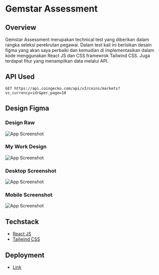 
# Gemstar Assessment

## Overview

Gemstar Assessment merupakan technical test yang diberikan dalam rangka seleksi perekrutan pegawai. Dalam test kali ini berisikan desain figma yang akan saya perbaiki dan kemudian di implementasikan dalam kode menggunakan React JS dan CSS framewrok Tailwind CSS. Juga terdapat fitur yang menampilkan data melalui API.




## API Used
```https
GET https://api.coingecko.com/api/v3/coins/markets?vs_currency=idr&per_page=10
```

## Design Figma

### Design Raw
![App Screenshot](https://res.cloudinary.com/dgr7ck0sl/image/upload/v1677914905/Example_qqzakk.png)

### My Work Design
![App Screenshot](https://res.cloudinary.com/dgr7ck0sl/image/upload/v1677914905/My_Work_Design_ebipmf.png)

### Desktop Screenshot
![App Screenshot](https://res.cloudinary.com/dgr7ck0sl/image/upload/v1677914905/Desktop_npikic.png)

### Mobile Screenshot
![App Screenshot](https://res.cloudinary.com/dgr7ck0sl/image/upload/v1677914905/Mobile_qgnkke.png)



## Techstack

- [React JS](https://reactjs.org/)
- [Tailwind CSS](https://tailwindcss.com/docs/installation)

## Deployment

- [Link](https://gemstar-assessment.vercel.app/)
